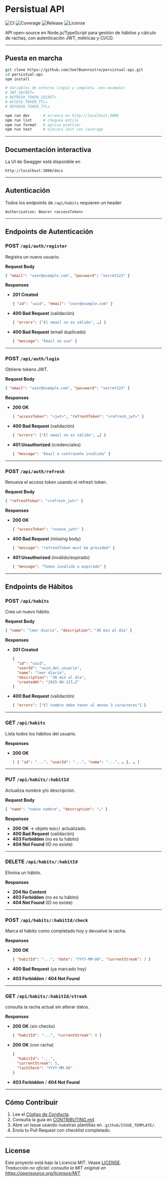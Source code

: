 # Persistual API

![CI](https://github.com/JoelBuenrostro/persistual-api/actions/workflows/ci.yml/badge.svg)
![Coverage](https://img.shields.io/codecov/c/github/JoelBuenrostro/persistual-api)
![Release](https://img.shields.io/github/v/release/JoelBuenrostro/persistual-api)
![License](https://img.shields.io/github/license/JoelBuenrostro/persistual-api)

API open-source en Node.js/TypeScript para gestión de hábitos y cálculo de rachas, con autenticación JWT, métricas y CI/CD.

---

## Puesta en marcha

```bash
git clone https://github.com/JoelBuenrostro/persistual-api.git
cd persistual-api
npm install

# Variables de entorno (copia y completa .env.example)
# JWT_SECRET=
# REFRESH_TOKEN_SECRET=
# ACCESS_TOKEN_TTL=
# REFRESH_TOKEN_TTL=

npm run dev      # arranca en http://localhost:3000
npm run lint     # chequea estilo
npm run format   # aplica prettier
npm run test     # ejecuta Jest con coverage
```

---

## Documentación interactiva

La UI de Swagger está disponible en

```text
http://localhost:3000/docs
```

---

## Autenticación

Todos los endpoints de `/api/habits` requieren un header

```shell
Authorization: Bearer <accessToken>
```

---

## Endpoints de Autenticación

### POST `/api/auth/register`

Registra un nuevo usuario.

**Request Body**

```json
{ "email": "user@example.com", "password": "secret123" }
```

**Responses**

- **201 Created**

  ```json
  { "id": "uuid", "email": "user@example.com" }
  ```

- **400 Bad Request** (validación)

  ```json
  { "errors": ["El email no es válido", …] }
  ```

- **400 Bad Request** (email duplicado)
  ```json
  { "message": "Email en uso" }
  ```

---

### POST `/api/auth/login`

Obtiene tokens JWT.

**Request Body**

```json
{ "email": "user@example.com", "password": "secret123" }
```

**Responses**

- **200 OK**

  ```json
  { "accessToken": "<jwt>", "refreshToken": "<refresh_jwt>" }
  ```

- **400 Bad Request** (validación)

  ```json
  { "errors": ["El email no es válido", …] }
  ```

- **401 Unauthorized** (credenciales)
  ```json
  { "message": "Email o contraseña inválida" }
  ```

---

### POST `/api/auth/refresh`

Renueva el access token usando el refresh token.

**Request Body**

```json
{ "refreshToken": "<refresh_jwt>" }
```

**Responses**

- **200 OK**

  ```json
  { "accessToken": "<nuevo_jwt>" }
  ```

- **400 Bad Request** (missing body)

  ```json
  { "message": "refreshToken must be provided" }
  ```

- **401 Unauthorized** (inválido/expirado)
  ```json
  { "message": "Token inválido o expirado" }
  ```

---

## Endpoints de Hábitos

### POST `/api/habits`

Crea un nuevo hábito.

**Request Body**

```json
{ "name": "leer diario", "description": "30 min al día" }
```

**Responses**

- **201 Created**

  ```json
  {
    "id": "uuid",
    "userId": "uuid_del_usuario",
    "name": "leer diario",
    "description": "30 min al día",
    "createdAt": "2025-06-12T…Z"
  }
  ```

- **400 Bad Request** (validación)
  ```json
  { "errors": ["El nombre debe tener al menos 3 caracteres"] }
  ```

---

### GET `/api/habits`

Lista todos los hábitos del usuario.

**Responses**

- **200 OK**
  ```json
  [ { "id": "...", "userId": "...", "name": "...", … }, … ]
  ```

---

### PUT `/api/habits/:habitId`

Actualiza nombre y/o descripción.

**Request Body**

```json
{ "name": "nuevo nombre", "description": "…" }
```

**Responses**

- **200 OK** → objeto `Habit` actualizado.
- **400 Bad Request** (validación)
- **403 Forbidden** (no es tu hábito)
- **404 Not Found** (ID no existe)

---

### DELETE `/api/habits/:habitId`

Elimina un hábito.

**Responses**

- **204 No Content**
- **403 Forbidden** (no es tu hábito)
- **404 Not Found** (ID no existe)

---

### POST `/api/habits/:habitId/check`

Marca el hábito como completado hoy y devuelve la racha.

**Responses**

- **200 OK**

  ```json
  { "habitId": "...", "date": "YYYY-MM-DD", "currentStreak": 3 }
  ```

- **400 Bad Request** (ya marcado hoy)
- **403 Forbidden** / **404 Not Found**

---

### GET `/api/habits/:habitId/streak`

consulta la racha actual sin alterar datos.

**Responses**

- **200 OK** (sin checks)
  ```json
  { "habitId": "...", "currentStreak": 0 }
  ```
- **200 OK** (con racha)

  ```json
  {
    "habitId": "...",
    "currentStreak": 5,
    "lastCheck": "YYYY-MM-DD"
  }
  ```

- **403 Forbidden** / **404 Not Found**

---

## Cómo Contribuir

1. Lee el [Código de Conducta](./CODE_OF_CONDUCT.md).
2. Consulta la guía en [CONTRIBUTING.md](./CONTRIBUTING.md).
3. Abre un Issue usando nuestras plantillas en `.github/ISSUE_TEMPLATE/`.
4. Envía tu Pull Request con checklist completado.

---

## License

Este proyecto está bajo la Licencia MIT. Véase [LICENSE](LICENSE).  
_Traducción no oficial: consulta la MIT original en https://opensource.org/licenses/MIT_
